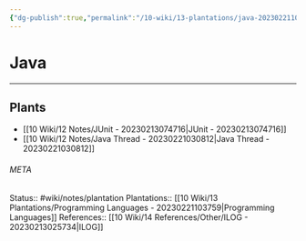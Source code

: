 ```yaml
---
{"dg-publish":true,"permalink":"/10-wiki/13-plantations/java-20230221102732/"}
---
```


# Java
---



## Plants
- [[10 Wiki/12 Notes/JUnit - 20230213074716\|JUnit - 20230213074716]]
- [[10 Wiki/12 Notes/Java Thread - 20230221030812\|Java Thread - 20230221030812]]




###### META
Status:: #wiki/notes/plantation
Plantations:: [[10 Wiki/13 Plantations/Programming Languages - 20230221103759\|Programming Languages]]
References:: [[10 Wiki/14 References/Other/ILOG - 20230213025734\|ILOG]] 
